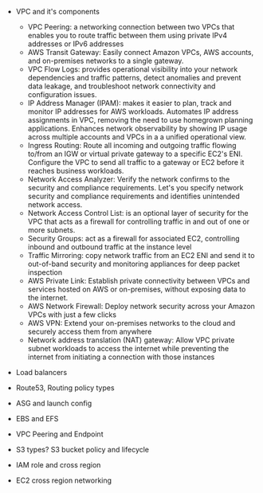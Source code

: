 - VPC and it's components
  - VPC Peering: a networking connection between two VPCs that enables you to route traffic between them using private IPv4 addresses or IPv6 addresses
  - AWS Transit Gateway: Easily connect Amazon VPCs, AWS accounts, and on-premises networks to a single gateway.
  - VPC Flow Logs: provides operational visibility into your network dependencies and traffic patterns, detect anomalies and prevent data leakage, and troubleshoot network connectivity and configuration issues.
  - IP Address Manager (IPAM): makes it easier to plan, track and monitor IP addresses for AWS workloads. Automates IP address assignments in VPC, removing the need to use homegrown planning applications. Enhances network observability by showing IP usage across multiple accounts and VPCs in a a unified operational view.
  - Ingress Routing: Route all incoming and outgoing traffic flowing to/from an IGW or virtual private gateway to a specific EC2's ENI. Configure the VPC to send all traffic to a gateway or EC2 before it reaches business workloads.
  - Network Access Analyzer: Verify the network confirms to the security and compliance requirements. Let's you specify network security and compliance requirements and identifies unintended network access.
  - Network Access Control List: is an optional layer of security for the VPC that acts as a firewall for controlling traffic in and out of one or more subnets. 
  - Security Groups: act as a firewall for associated EC2, controlling inbound and outbound traffic at the instance level
  - Traffic Mirroring: copy network traffic from an EC2 ENI and send it to out-of-band security and monitoring appliances for deep packet inspection
  - AWS Private Link: Establish private connectivity between VPCs and services hosted on AWS or on-premises, without exposing data to the internet.
  - AWS Network Firewall: Deploy network security across your Amazon VPCs with just a few clicks
  - AWS VPN: Extend your on-premises networks to the cloud and securely access them from anywhere
  - Network address translation (NAT) gateway: Allow VPC private subnet workloads to access the internet while preventing the internet from initiating a connection with those instances
  
- Load balancers
- Route53, Routing policy types
- ASG and launch config
- EBS and EFS
- VPC Peering and Endpoint
- S3 types? S3 bucket policy and lifecycle
- IAM role and cross region
- EC2 cross region networking
